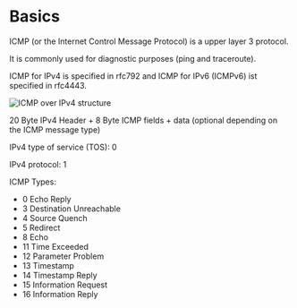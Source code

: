 # Basics

ICMP (or the Internet Control Message Protocol) is a upper layer 3 protocol.


It is commonly used for diagnostic purposes (ping and traceroute).


ICMP for IPv4 is specified in rfc792 and ICMP for IPv6 (ICMPv6) ist specified in rfc4443.

![ICMP over IPv4 structure](https://homepages.uc.edu/~thomam/Net1/Diagrams/ip_icmp_pdu.png)

20 Byte IPv4 Header + 8 Byte ICMP fields + data (optional depending on the ICMP message type)

IPv4 type of service (TOS): 0

IPv4 protocol: 1


ICMP Types:
- 0  Echo Reply
- 3  Destination Unreachable
- 4  Source Quench
- 5  Redirect
- 8  Echo
- 11  Time Exceeded
- 12  Parameter Problem
- 13  Timestamp
- 14  Timestamp Reply
- 15  Information Request
- 16  Information Reply


